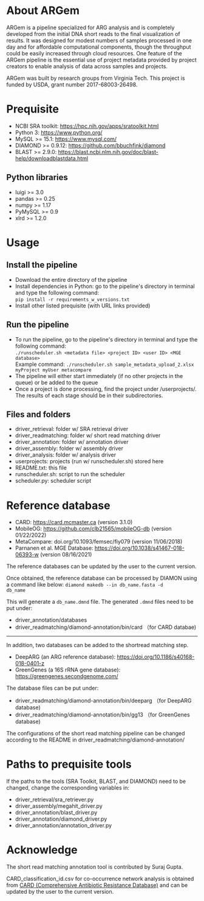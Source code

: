 # About ARGem

ARGem is a pipeline specialized for ARG analysis and is completely developed from the initial DNA short reads to the final visualization of results. It was designed for modest numbers of samples processed in one day and for affordable computational components, though the throughput could be easily increased through cloud resources. One feature of the ARGem pipeline is the essential use of project metadata provided by project creators to enable analysis of data across samples and projects. 

ARGem was built by research groups from Virginia Tech. This project is funded by USDA, grant number 2017-68003-26498.


# Prequisite
 - NCBI SRA toolkit: https://hpc.nih.gov/apps/sratoolkit.html
 - Python 3: https://www.python.org/
 - MySQL >= 15.1: https://www.mysql.com/
 - DIAMOND >= 0.9.12: https://github.com/bbuchfink/diamond
 - BLAST >= 2.9.0: https://blast.ncbi.nlm.nih.gov/doc/blast-help/downloadblastdata.html

## Python libraries
 - luigi >= 3.0
 - pandas >= 0.25
 - numpy >= 1.17
 - PyMySQL >= 0.9
 - xlrd >= 1.2.0

# Usage

## Install the pipeline
- Download the entire directory of the pipeline
- Install dependencies in Python: go to the pipeline's directory in terminal and type the following command:    
  `pip install -r requirements_w_versions.txt`    
- Install other listed prequisite (with URL links provided)

## Run the pipeline
- To run the pipeline, go to the pipeline's directory in terminal and type the following command:    
  `./runscheduler.sh <metadata file> <project ID> <user ID> <MGE database>`    
Example command: 
  `./runscheduler.sh sample_metadata_upload_2.xlsx myProject myUser metacompare`
- The pipeline will either start immediately (if no other projects in the queue) or be added to the queue
- Once a project is done processing, find the project under /userprojects/. The results of each stage should be in their subdirectories.


## Files and folders
- driver_retrieval:     folder w/ SRA retrieval driver
- driver_readmatching:  folder w/ short read matching driver
- driver_annotation:    folder w/ annotation driver
- driver_assembly:      folder w/ assembly driver
- driver_analysis:      folder w/ analysis driver
- userprojects:         projects (run w/ runscheduler.sh) stored here
- README.txt:           this file
- runscheduler.sh:      script to run the scheduler
- scheduler.py:         scheduler script

# Reference database
 - CARD: https://card.mcmaster.ca (version 3.1.0)
 - MobileOG: https://github.com/clb21565/mobileOG-db (version 01/22/2022)
 - MetaCompare: doi.org/10.1093/femsec/fiy079 (version 11/06/2018)
 - Parnanen et al. MGE Database: https://doi.org/10.1038/s41467-018-06393-w (version 08/16/2021)

The reference databases can be updated by the user to the current version.

Once obtained, the reference database can be processed by DIAMON using a command like below:
<code>diamond makedb --in db_name.fasta -d db_name </code>

This will generate a `db_name.dmnd` file. The generated `.dmnd` files need to be put under:
 - driver_annotation/databases
 - driver_readmatching/diamond-annotation/bin/card （for CARD databae)

---

In addition, two databases can be added to the shortread matching step.
 - DeepARG (an ARG reference database): https://doi.org/10.1186/s40168-018-0401-z
 - GreenGenes (a 16S rRNA gene database): https://greengenes.secondgenome.com/

The database files can be put under:
 - driver_readmatching/diamond-annotation/bin/deeparg （for DeepARG database)
 - driver_readmatching/diamond-annotation/bin/gg13 （for GreenGenes database)

The configurations of the short read matching pipeline can be changed according to the README in driver_readmatching/diamond-annotation/


# Paths to prequisite tools

If the paths to the tools (SRA Toolkit, BLAST, and DIAMOND) need to be changed, change the corresponding variables in:
 - driver_retrieval/sra_retriever.py
 - driver_assembly/megahit_driver.py
 - driver_annotation/blast_driver.py
 - driver_annotation/diamond_driver.py
 - driver_annotation/annotation_driver.py

# Acknowledge
The short read matching annotation tool is contributed by Suraj Gupta.   

CARD_classification_id.csv for co-occurrence network analysis is obtained from [CARD (Comprehensive Antibiotic Resistance Database)](https://card.mcmaster.ca/) and can be updated by the user to the current version.
